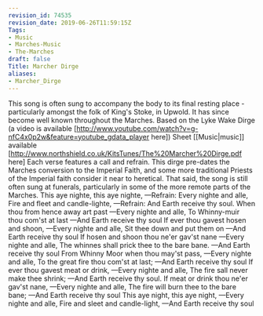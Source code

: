 ```yaml
---
revision_id: 74535
revision_date: 2019-06-26T11:59:15Z
Tags:
- Music
- Marches-Music
- The-Marches
draft: false
Title: Marcher Dirge
aliases:
- Marcher_Dirge
---
```

This song is often sung to accompany the body to its final resting place - particularly amongst the folk of King's Stoke, in Upwold.  It has since become well known throughout the Marches.
Based on the Lyke Wake Dirge (a video is available [http://www.youtube.com/watch?v=g-nfC4x0p2w&feature=youtube_gdata_player here])
Sheet [[Music|music]] available [http://www.northshield.co.uk/KitsTunes/The%20Marcher%20Dirge.pdf here]
Each verse features a call and refrain. This dirge pre-dates the Marches conversion to the Imperial Faith, and some more traditional Priests of the Imperial faith consider it near to heretical. That said, the song is still often sung at funerals, particularly in some of the more remote parts of the Marches.
This aye nighte, this aye nighte,
—Refrain: Every nighte and alle,
Fire and fleet and candle-lighte,
—Refrain: And Earth receive thy soul.
When thou from hence away art past
—Every nighte and alle,
To Whinny-muir thou com'st at last
—And Earth receive thy soul
If ever thou gavest hosen and shoon,
—Every nighte and alle,
Sit thee down and put them on
—And Earth receive thy soul
If hosen and shoon thou ne'er gav'st nane
—Every nighte and alle,
The whinnes shall prick thee to the bare bane.
—And Earth receive thy soul
From Whinny Moor when thou may'st pass,
—Every nighte and alle,
To the great fire thou com'st at last;
—And Earth receive thy soul
If ever thou gavest meat or drink,
—Every nighte and alle,
The fire sall never make thee shrink;
—And Earth receive thy soul.
If meat or drink thou ne'er gav'st nane,
—Every nighte and alle,
The fire will burn thee to the bare bane;
—And Earth receive thy soul
This aye night, this aye night,
—Every nighte and alle,
Fire and sleet and candle-light,
—And Earth receive thy soul